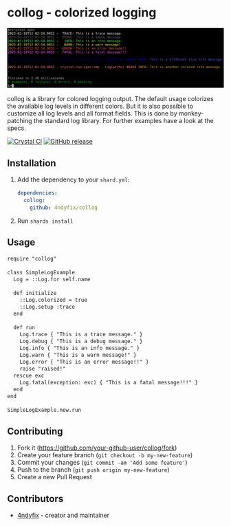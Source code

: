 
# collog - colorized logging

![](collog.png)

collog is a library for colored logging output.
The default usage colorizes the available log levels in different colors.
But it is also possible to customize all log levels and all format fields.
This is done by monkey-patching the standard log library. 
For further examples have a look at the specs.

[![Crystal CI](https://github.com/4ndyfix/collog/actions/workflows/crystal.yml/badge.svg)](https://github.com/4ndyfix/collog/actions/workflows/crystal.yml)
[![GitHub release](https://img.shields.io/github/release/4ndyfix/collog.svg)](/github/v/release/4ndyfix/collog)

## Installation

1. Add the dependency to your `shard.yml`:

   ```yaml
   dependencies:
     collog:
       github: 4ndyfix/collog
   ```

2. Run `shards install`

## Usage

```crystal
require "collog"

class SimpleLogExample
  Log = ::Log.for self.name

  def initialize
    ::Log.colorized = true
    ::Log.setup :trace
  end

  def run
    Log.trace { "This is a trace message." }
    Log.debug { "This is a debug message." }
    Log.info { "This is an info message." }
    Log.warn { "This is a warn message!" }
    Log.error { "This is an error message!!" }
    raise "raised!"
  rescue exc
    Log.fatal(exception: exc) { "This is a fatal message!!!" }
  end
end

SimpleLogExample.new.run
```

## Contributing

1. Fork it (<https://github.com/your-github-user/collog/fork>)
2. Create your feature branch (`git checkout -b my-new-feature`)
3. Commit your changes (`git commit -am 'Add some feature'`)
4. Push to the branch (`git push origin my-new-feature`)
5. Create a new Pull Request

## Contributors

- [4ndyfix](https://github.com/4ndyfix) - creator and maintainer
